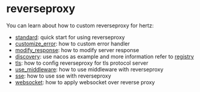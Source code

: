 # reverseproxy

You can learn about how to custom reverseproxy for hertz:

* [standard](./standard): quick start for using reverseproxy
* [customize_error](./customize_error): how to custom error handler
* [modify_response](./modify_response): how to modify server response
* [discovery](./discovery): use nacos as example and more information refer to [registry](https://github.com/hertz-contrib/registry)
* [tls](./tls): how to config reverseproxy for tls protocol server
* [use_middleware](./use_middleware): how to use middleware with reverseproxy 
* [sse](./sse): how to use sse with reverseproxy
* [websocket](./websocket): how to apply websocket over reverse proxy
